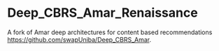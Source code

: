 # Deep_CBRS_Amar_Renaissance

A fork of Amar deep architectures for content based recommendations https://github.com/swapUniba/Deep_CBRS_Amar.
